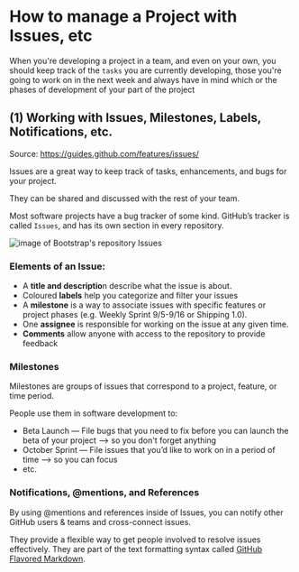 # How to manage a Project with Issues, etc
When you're developing a project in a team, and even on your own, you should keep track of the `tasks` you are currently developing, those you're going to work on in the next week and always have in mind which or the phases of development of your part of the project

## (1) Working with Issues, Milestones, Labels, Notifications, etc.

Source: https://guides.github.com/features/issues/

Issues are a great way to keep track of tasks, enhancements, and bugs for your project. 

They can be shared and discussed with the rest of your team. 

Most software projects have a bug tracker of some kind. GitHub’s tracker is called `Issues`, and has its own section in every repository.

![image of Bootstrap's repository Issues](https://guides.github.com/features/issues/listing-screen.png)

### Elements of an Issue:

* A **title and descriptio**n describe what the issue is about.
* Coloured **labels** help you categorize and filter your issues
* A **milestone** is a way to associate issues with specific features or project phases (e.g. Weekly Sprint 9/5-9/16 or Shipping 1.0).
* One **assignee** is responsible for working on the issue at any given time.
* **Comments** allow anyone with access to the repository to provide feedback

### Milestones

Milestones are groups of issues that correspond to a project, feature, or time period. 

People use them in software development to:

* Beta Launch — File bugs that you need to fix before you can launch the beta of your project --> so you don't forget anything
* October Sprint — File issues that you’d like to work on in a period of time --> so you can focus
* etc.

### Notifications, @mentions, and References
By using @mentions and references inside of Issues, you can notify other GitHub users & teams and cross-connect issues.

They provide a flexible way to get people involved to resolve issues effectively. They are part of the text formatting syntax called [GitHub Flavored Markdown](https://help.github.com/articles/writing-on-github#name-and-team-mentions-autocomplete).

